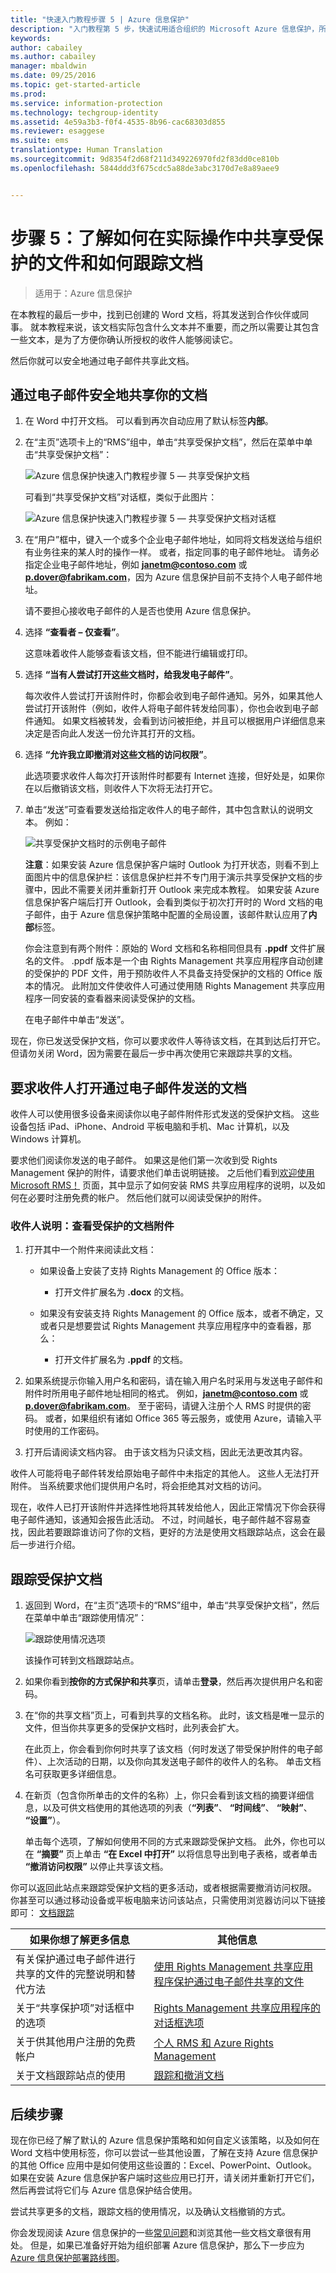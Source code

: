 ```yaml
---
title: "快速入门教程步骤 5 | Azure 信息保护"
description: "入门教程第 5 步，快速试用适合组织的 Microsoft Azure 信息保护，所需时间大概 30 分钟。"
keywords: 
author: cabailey
ms.author: cabailey
manager: mbaldwin
ms.date: 09/25/2016
ms.topic: get-started-article
ms.prod: 
ms.service: information-protection
ms.technology: techgroup-identity
ms.assetid: 4e59a3b3-f0f4-4535-8b96-cac68303d855
ms.reviewer: esaggese
ms.suite: ems
translationtype: Human Translation
ms.sourcegitcommit: 9d8354f2d68f211d349226970fd2f83dd0ce810b
ms.openlocfilehash: 5844ddd3f675cdc5a88de3abc3170d7e8a89aee9


---
```



# <a name="step-5-see-sharing-of-protected-files-in-action-and-track-your-document"></a>步骤 5：了解如何在实际操作中共享受保护的文件和如何跟踪文档 

>适用于：Azure 信息保护

在本教程的最后一步中，找到已创建的 Word 文档，将其发送到合作伙伴或同事。 就本教程来说，该文档实际包含什么文本并不重要，而之所以需要让其包含一些文本，是为了方便你确认所授权的收件人能够阅读它。

然后你就可以安全地通过电子邮件共享此文档。 

## <a name="to-safely-share-your-document-by-email"></a>通过电子邮件安全地共享你的文档

1.  在 Word 中打开文档。 可以看到再次自动应用了默认标签**内部**。 

2.  在“主页”选项卡上的“RMS”组中，单击“共享受保护文档”，然后在菜单中单击“共享受保护文档”：

    ![Azure 信息保护快速入门教程步骤 5 — 共享受保护文档](../media/share-protected-callout.png)

    可看到“共享受保护文档”对话框，类似于此图片：

    ![Azure 信息保护快速入门教程步骤 5 — 共享受保护文档对话框](../media/example-share-protected-dialog.png)

3. 在“用户”框中，键入一个或多个企业电子邮件地址，如同将文档发送给与组织有业务往来的某人时的操作一样。 或者，指定同事的电子邮件地址。 请务必指定企业电子邮件地址，例如 **janetm@contoso.com** 或 **p.dover@fabrikam.com**，因为 Azure 信息保护目前不支持个人电子邮件地址。 

    请不要担心接收电子邮件的人是否也使用 Azure 信息保护。

4. 选择 **“查看者 – 仅查看”**。

    这意味着收件人能够查看该文档，但不能进行编辑或打印。

5. 选择 **“当有人尝试打开这些文档时，给我发电子邮件”**。

    每次收件人尝试打开该附件时，你都会收到电子邮件通知。另外，如果其他人尝试打开该附件（例如，收件人将电子邮件转发给同事），你也会收到电子邮件通知。 如果文档被转发，会看到访问被拒绝，并且可以根据用户详细信息来决定是否向此人发送一份允许其打开的文档。

6. 选择 **“允许我立即撤消对这些文档的访问权限”**。

    此选项要求收件人每次打开该附件时都要有 Internet 连接，但好处是，如果你在以后撤销该文档，则收件人下次将无法打开它。 

4.  单击“发送”可查看要发送给指定收件人的电子邮件，其中包含默认的说明文本。 例如：

    ![共享受保护文档时的示例电子邮件](../media/example-email-share-protected.png)
    
    **注意**：如果安装 Azure 信息保护客户端时 Outlook 为打开状态，则看不到上面图片中的信息保护栏：该信息保护栏并不专门用于演示共享受保护文档的步骤中，因此不需要关闭并重新打开 Outlook 来完成本教程。 如果安装 Azure 信息保护客户端后打开 Outlook，会看到类似于初次打开时的 Word 文档的电子邮件，由于 Azure 信息保护策略中配置的全局设置，该邮件默认应用了**内部**标签。
    
    你会注意到有两个附件：原始的 Word 文档和名称相同但具有 **.ppdf** 文件扩展名的文件。 .ppdf 版本是一个由 Rights Management 共享应用程序自动创建的受保护的 PDF 文件，用于预防收件人不具备支持受保护的文档的 Office 版本的情况。 此附加文件使收件人可通过使用随 Rights Management 共享应用程序一同安装的查看器来阅读受保护的文档。

    在电子邮件中单击“发送”。

现在，你已发送受保护文档，你可以要求收件人等待该文档，在其到达后打开它。 但请勿关闭 Word，因为需要在最后一步中再次使用它来跟踪共享的文档。

## <a name="ask-your-recipients-to-open-the-emailed-document"></a>要求收件人打开通过电子邮件发送的文档

收件人可以使用很多设备来阅读你以电子邮件附件形式发送的受保护文档。 这些设备包括 iPad、iPhone、Android 平板电脑和手机、Mac 计算机，以及 Windows 计算机。

要求他们阅读你发送的电子邮件。 如果这是他们第一次收到受 Rights Management 保护的附件，请要求他们单击说明链接。 之后他们看到[欢迎使用 Microsoft RMS！](https://portal.azurerms.com/#/rmshelp) 页面，其中显示了如何安装 RMS 共享应用程序的说明，以及如何在必要时注册免费的帐户。 然后他们就可以阅读受保护的附件。

### <a name="instructions-for-recipient-to-view-the-protected-document-attachment"></a>收件人说明：查看受保护的文档附件

1. 打开其中一个附件来阅读此文档：
    
    - 如果设备上安装了支持 Rights Management 的 Office 版本：
    
        -  打开文件扩展名为 **.docx** 的文档。
        
    - 如果没有安装支持 Rights Management 的 Office 版本，或者不确定，又或者只是想要尝试 Rights Management 共享应用程序中的查看器，那么： 
    
        - 打开文件扩展名为 **.ppdf** 的文档。

2.  如果系统提示你输入用户名和密码，请在输入用户名时采用与发送电子邮件和附件时所用电子邮件地址相同的格式。 例如，**janetm@contoso.com** 或 **p.dover@fabrikam.com**。 至于密码，请键入注册个人 RMS 时提供的密码。 或者，如果组织有诸如 Office 365 等云服务，或使用 Azure，请输入平时使用的工作密码。

3. 打开后请阅读文档内容。 由于该文档为只读文档，因此无法更改其内容。

收件人可能将电子邮件转发给原始电子邮件中未指定的其他人。 这些人无法打开附件。 当系统要求他们提供用户名时，将会拒绝其对文档的访问。

现在，收件人已打开该附件并选择性地将其转发给他人，因此正常情况下你会获得电子邮件通知，该通知会报告此活动。 不过，时间越长，电子邮件越不容易查找，因此若要跟踪谁访问了你的文档，更好的方法是使用文档跟踪站点，这会在最后一步进行介绍。

## <a name="to-track-your-protected-document"></a>跟踪受保护文档

1.  返回到 Word，在“主页”选项卡的“RMS”组中，单击“共享受保护文档”，然后在菜单中单击“跟踪使用情况”：

    ![跟踪使用情况选项](../media/track-usage-callout.png)

    该操作可转到文档跟踪站点。

2.  如果你看到**按你的方式保护和共享**页，请单击**登录**，然后再次提供用户名和密码。

3.  在“你的共享文档”页上，可看到共享的文档名称。 此时，该文档是唯一显示的文件，但当你共享更多的受保护文档时，此列表会扩大。

    在此页上，你会看到你何时共享了该文档（何时发送了带受保护附件的电子邮件）、上次活动的日期，以及你向其发送电子邮件的收件人的名称。 单击文档名可获取更多详细信息。

4.  在新页（包含你所单击的文件的名称）上，你只会看到该文档的摘要详细信息，以及可供文档使用的其他选项的列表（**“列表”**、 **“时间线”**、 **“映射”**、 **“设置”**）。

    单击每个选项，了解如何使用不同的方式来跟踪受保护文档。 此外，你也可以在 **“摘要”** 页上单击 **“在 Excel 中打开”** 以将信息导出到电子表格，或者单击 **“撤消访问权限”** 以停止共享该文档。

你可以返回此站点来跟踪受保护文档的更多活动，或者根据需要撤消访问权限。 你甚至可以通过移动设备或平板电脑来访问该站点，只需使用浏览器访问以下链接即可： [文档跟踪](http://go.microsoft.com/fwlink/?LinkId=529562)



|如果你想了解更多信息|其他信息|
|--------------------------------|--------------------------|
|有关保护通过电子邮件进行共享的文件的完整说明和替代方法|[使用 Rights Management 共享应用程序保护通过电子邮件共享的文件](../rms-client/sharing-app-protect-by-email.md)|
|关于“共享保护项”对话框中的选项|[Rights Management 共享应用程序的对话框选项](../rms-client/sharing-app-dialog-box.md)|
|关于供其他用户注册的免费帐户|[个人 RMS 和 Azure Rights Management](../understand-explore/rms-for-individuals.md)|
|关于文档跟踪站点的使用|[跟踪和撤消文档](../rms-client/sharing-app-track-revoke.md)


## <a name="next-steps"></a>后续步骤

现在你已经了解了默认的 Azure 信息保护策略和如何自定义该策略，以及如何在 Word 文档中使用标签，你可以尝试一些其他设置，了解在支持 Azure 信息保护的其他 Office 应用中是如何使用这些设置的：Excel、PowerPoint、Outlook。 如果在安装 Azure 信息保护客户端时这些应用已打开，请关闭并重新打开它们，然后再尝试将它们与 Azure 信息保护结合使用。

尝试共享更多的文档，跟踪文档的使用情况，以及确认文档撤销的方式。

你会发现阅读 Azure 信息保护的一些[常见问题](faqs.md)和浏览其他一些文档文章很有用处。 但是，如果已准备好开始为组织部署 Azure 信息保护，那么下一步应为 [Azure 信息保护部署路线图](../plan-design/deployment-roadmap.md)。 


<!--HONumber=Nov16_HO2-->


